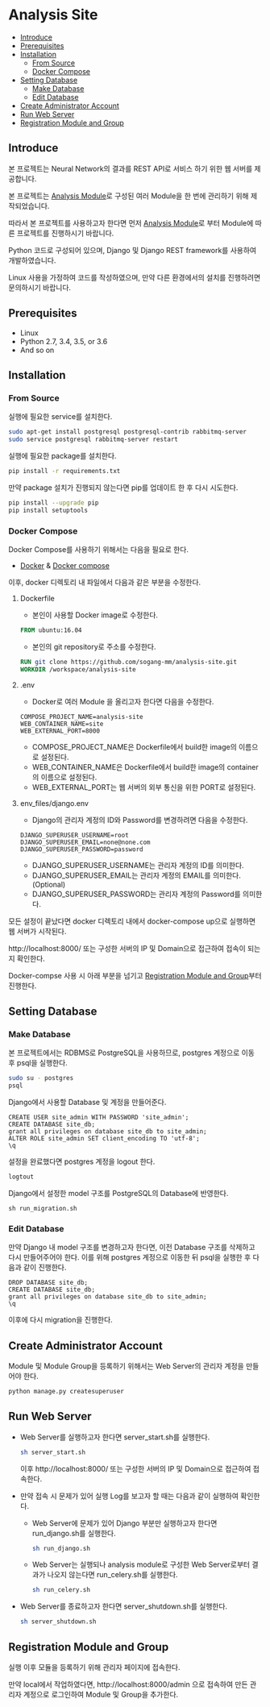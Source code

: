 # Analysis Site

- [Introduce](#introduce)
- [Prerequisites](#prerequisites)
- [Installation](#installation)
    - [From Source](#from-source)
    - [Docker Compose](#docker-compose)
- [Setting Database](#setting-database)
    - [Make Database](#make-database)
    - [Edit Database](#edit-database)
- [Create Administrator Account](#create-administrator-account)
- [Run Web Server](#run-web-server)
- [Registration Module and Group](#registration-module-and-group)
    
## Introduce

본 프로젝트는 Neural Network의 결과를 REST API로 서비스 하기 위한 웹 서버를 제공합니다.

본 프로젝트는 [Analysis Module](https://github.com/sogang-mm/analysis-module)로 구성된 여러 Module을 한 번에 관리하기 위해 제작되었습니다.

따라서 본 프로젝트를 사용하고자 한다면 먼저 [Analysis Module](https://github.com/sogang-mm/analysis-module)로 부터 Module에 따른 프로젝트를 진행하시기 바랍니다.

Python 코드로 구성되어 있으며, Django 및 Django REST framework를 사용하여 개발하였습니다.

Linux 사용을 가정하여 코드를 작성하였으며, 만약 다른 환경에서의 설치를 진행하려면 문의하시기 바랍니다.


## Prerequisites

- Linux
- Python 2.7, 3.4, 3.5, or 3.6
- And so on


## Installation

### From Source

실행에 필요한 service를 설치한다.
```bash
sudo apt-get install postgresql postgresql-contrib rabbitmq-server
sudo service postgresql rabbitmq-server restart
```

실행에 필요한 package를 설치한다.
```bash
pip install -r requirements.txt
```

만약 package 설치가 진행되지 않는다면 pip를 업데이트 한 후 다시 시도한다.
```bash
pip install --upgrade pip
pip install setuptools
```

### Docker Compose

Docker Compose를 사용하기 위해서는 다음을 필요로 한다.

- [Docker](https://docs.docker.com/) & [Docker compose](https://docs.docker.com/compose/)

이후, docker 디렉토리 내 파일에서 다음과 같은 부분을 수정한다.

1. Dockerfile
    * 본인이 사용할 Docker image로 수정한다.
    ```dockerfile
    FROM ubuntu:16.04
    ```
    * 본인의 git repository로 주소를 수정한다. 
    ```dockerfile
    RUN git clone https://github.com/sogang-mm/analysis-site.git
    WORKDIR /workspace/analysis-site
    ```
        
2. .env
    * Docker로 여러 Module 을 올리고자 한다면 다음을 수정한다.
    ```text
    COMPOSE_PROJECT_NAME=analysis-site
    WEB_CONTAINER_NAME=site
    WEB_EXTERNAL_PORT=8000
    ```    
    * COMPOSE_PROJECT_NAME은 Dockerfile에서 build한 image의 이름으로 설정된다.
    * WEB_CONTAINER_NAME은 Dockerfile에서 build한 image의 container의 이름으로 설정된다.
    * WEB_EXTERNAL_PORT는 웹 서버의 외부 통신을 위한 PORT로 설정된다.
    
3. env_files/django.env
    * Django의 관리자 계정의 ID와 Password를 변경하려면 다음을 수정한다.
    ```text
    DJANGO_SUPERUSER_USERNAME=root
    DJANGO_SUPERUSER_EMAIL=none@none.com
    DJANGO_SUPERUSER_PASSWORD=password
    ```
    * DJANGO_SUPERUSER_USERNAME는 관리자 계정의 ID를 의미한다. 
    * DJANGO_SUPERUSER_EMAIL는 관리자 계정의 EMAIL를 의미한다. (Optional)
    * DJANGO_SUPERUSER_PASSWORD는 관리자 계정의 Password를 의미한다.

모든 설정이 끝났다면 docker 디렉토리 내에서 docker-compose up으로 실행하면 웹 서버가 시작된다.

http://localhost:8000/ 또는 구성한 서버의 IP 및 Domain으로 접근하여 접속이 되는지 확인한다.

Docker-compse 사용 시 아래 부분을 넘기고 [Registration Module and Group](#registration-module-and-group)부터 진행한다. 


## Setting Database

### Make Database

본 프로젝트에서는 RDBMS로 PostgreSQL을 사용하므로, postgres 계정으로 이동 후 psql을 실행한다.
```bash
sudo su - postgres
psql
```

Django에서 사용할 Database 및 계정을 만들어준다.
```postgresql
CREATE USER site_admin WITH PASSWORD 'site_admin';
CREATE DATABASE site_db;
grant all privileges on database site_db to site_admin;
ALTER ROLE site_admin SET client_encoding TO 'utf-8';
\q
```

설정을 완료했다면 postgres 계정을 logout 한다.
```bash
logtout
```

Django에서 설정한 model 구조를 PostgreSQL의 Database에 반영한다.
```
sh run_migration.sh
```

### Edit Database 

만약 Django 내 model 구조를 변경하고자 한다면, 이전 Database 구조를 삭제하고 다시 만들어주어야 한다. 이를 위해 postgres 계정으로 이동한 뒤 psql을 실행한 후 다음과 같이 진행한다.
```postgresql
DROP DATABASE site_db;
CREATE DATABASE site_db;
grant all privileges on database site_db to site_admin;
\q
```
이후에 다시 migration을 진행한다.

## Create Administrator Account
Module 및 Module Group을 등록하기 위해서는 Web Server의 관리자 계정을 만들어야 한다.
```bash
python manage.py createsuperuser
```

## Run Web Server
* Web Server를 실행하고자 한다면 server_start.sh를 실행한다.
    ```bash
    sh server_start.sh
    ```
    이후 http://localhost:8000/ 또는 구성한 서버의 IP 및 Domain으로 접근하여 접속한다.

* 만약 접속 시 문제가 있어 실행 Log를 보고자 할 때는 다음과 같이 실행하여 확인한다.
    * Web Server에 문제가 있어 Django 부분만 실행하고자 한다면 run_django.sh를 실행한다.
        ```bash
        sh run_django.sh
        ```
    
    * Web Server는 실행되나 analysis module로 구성한 Web Server로부터 결과가 나오지 않는다면 run_celery.sh를 실행한다.
        ```bash
        sh run_celery.sh
        ```
    
* Web Server를 종료하고자 한다면 server_shutdown.sh를 실행한다.
    ```bash
    sh server_shutdown.sh
    ``` 

## Registration Module and Group

실행 이후 모듈을 등록하기 위해 관리자 페이지에 접속한다.

만약 local에서 작업하였다면, http://localhost:8000/admin 으로 접속하여 만든 관리자 계정으로 로그인하여 Module 및 Group을 추가한다.
 